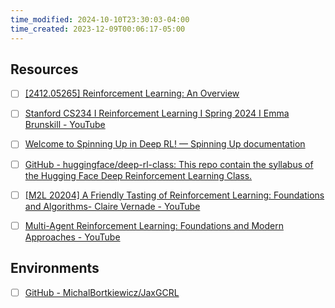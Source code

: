 ```yaml
---
time_modified: 2024-10-10T23:30:03-04:00
time_created: 2023-12-09T00:06:17-05:00
---
```




## Resources

- [ ] [\[2412.05265\] Reinforcement Learning: An Overview](https://arxiv.org/abs/2412.05265)

- [ ] [Stanford CS234 I Reinforcement Learning I Spring 2024 I Emma Brunskill - YouTube](https://www.youtube.com/playlist?list=PLoROMvodv4rN4wG6Nk6sNpTEbuOSosZdX)
- [ ] [Welcome to Spinning Up in Deep RL! — Spinning Up documentation](https://spinningup.openai.com/en/latest/)
- [ ] [GitHub - huggingface/deep-rl-class: This repo contain the syllabus of the Hugging Face Deep Reinforcement Learning Class.](https://github.com/huggingface/deep-rl-class)
- [ ] [\[M2L 20204\] A Friendly Tasting of Reinforcement Learning: Foundations and Algorithms- Claire Vernade - YouTube](https://www.youtube.com/watch?v=mRND0rglJus)
- [ ] [Multi-Agent Reinforcement Learning: Foundations and Modern Approaches - YouTube](https://www.youtube.com/playlist?list=PLkoCa1tf0XjCU6GkAfRCkChOOSH6-JC_2)




## Environments

- [ ] [GitHub - MichalBortkiewicz/JaxGCRL](https://github.com/MichalBortkiewicz/JaxGCRL)